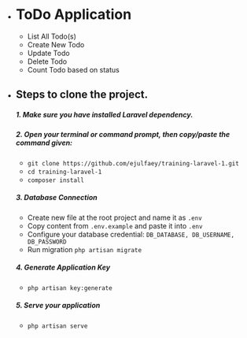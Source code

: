* # ToDo Application
    * List All Todo(s)
    * Create New Todo
    * Update Todo
    * Delete Todo
    * Count Todo based on status
* ## Steps to clone the project.
    ##### 1. Make sure you have installed Laravel dependency.
    ##### 2. Open your terminal or command prompt, then copy/paste the command given:
    * `git clone https://github.com/ejulfaey/training-laravel-1.git`
    * `cd training-laravel-1`
    * `composer install`
    ##### 3. Database Connection
    * Create new file at the root project and name it as `.env`
    * Copy content from `.env.example` and paste it into `.env`
    * Configure your database credential: `DB_DATABASE, DB_USERNAME, DB_PASSWORD`
    * Run migration `php artisan migrate`
    ##### 4. Generate Application Key
    * `php artisan key:generate`
    ##### 5. Serve your application
    * `php artisan serve`   
